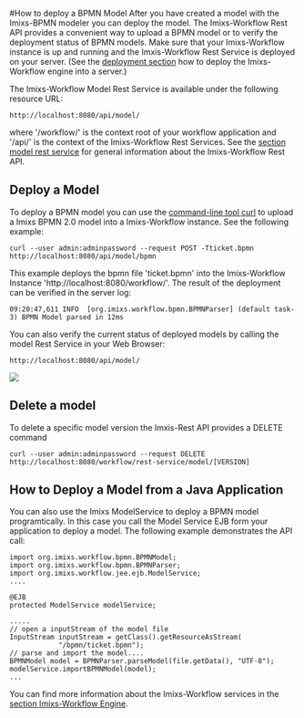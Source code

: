 #How to deploy a BPMN Model
After you have created a model with the Imixs-BPMN modeler you can deploy the model. The Imixs-Workflow Rest API provides a convenient way to upload a BPMN model or to verify the deployment
 status of BPMN models.  Make sure that your Imixs-Workflow instance is up and running and the Imxis-Workflow Rest Service is deployed on your server. (See the [deployment section](../deployment/index.html) how to deploy the Imixs-Workflow engine into a server.) 
 
The Imixs-Workflow Model Rest Service is available under the following resource URL:
 
    http://localhost:8080/api/model/
 
where '/workflow/' is the context root of your workflow application and '/api/' is the 
 context of the Imixs-Workflow Rest Services. See the [section model rest service](../restapi/modelservice.html) for general information about the Imixs-Workflow Rest API.
 
 
## Deploy a Model
To deploy a BPMN model you can use the [command-line tool curl](https://en.wikipedia.org/wiki/CURL) to upload a Imixs BPMN 2.0 model into a Imixs-Workflow instance. 
See the following example:
 
	curl --user admin:adminpassword --request POST -Tticket.bpmn http://localhost:8080/api/model/bpmn
 
This example deploys the bpmn file 'ticket.bpmn' into the Imixs-Workflow Instance 'http://localhost:8080/workflow/'. The result of the deployment can be verified in the server log:

	09:20:47,611 INFO  [org.imixs.workflow.bpmn.BPMNParser] (default task-3) BPMN Model parsed in 12ms
  
You can also verify the current status of deployed models by calling the model Rest Service in your Web Browser:
 
	http://localhost:8080/api/model/

<img src="../images/modelling/bpmn_screen_28.png"/> 
 

## Delete a model 
To delete a specific model version the Imxis-Rest API provides a DELETE command

	curl --user admin:adminpassword --request DELETE http://localhost:8080/workflow/rest-service/model/[VERSION]
  
 
## How to Deploy a Model from a Java Application
You can also use the Imixs ModelService to deploy a BPMN model programtically. In this case you call the Model Service EJB form your application to deploy a model. The following example demonstrates  the API call:
 
	import org.imixs.workflow.bpmn.BPMNModel;
	import org.imixs.workflow.bpmn.BPMNParser;
	import org.imixs.workflow.jee.ejb.ModelService;
	....
	
	@EJB
	protected ModelService modelService;
	
	.....
	// open a inputStream of the model file
	InputStream inputStream = getClass().getResourceAsStream(
				"/bpmn/ticket.bpmn");
	// parse and import the model....
	BPMNModel model = BPMNParser.parseModel(file.getData(), "UTF-8");
	modelService.importBPMNModel(model);
	... 
 
You can find more information about the Imixs-Workflow services in the [section Imixs-Workflow Engine](../engine/index.html).
 